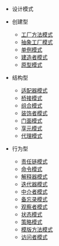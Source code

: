 - 设计模式
- 创建型
  - [工厂方法模式](/be/gof/001_工厂方法模式)
  - [抽象工厂模式](/be/gof/002_抽象工厂模式)
  - [单例模式](/be/gof/003_单例模式)
  - [建造者模式](/be/gof/004_建造者模式)
  - [原型模式](/be/gof/005_原型模式)

- 结构型
  - [适配器模式](/be/gof/006_适配器模式)
  - [桥接模式](/be/gof/007_桥接模式)
  - [组合模式](/be/gof/008_组合模式)
  - [装饰者模式](/be/gof/009_装饰者模式)
  - [门面模式](/be/gof/010_门面模式)
  - [享元模式](/be/gof/011_享元模式)
  - [代理模式](/be/gof/012_代理模式)
- 行为型
  - [责任链模式](/be/gof/013_责任链模式)
  - [命令模式](/be/gof/014_命令模式)
  - [解释器模式](/be/gof/015_解释器模式)
  - [迭代器模式](/be/gof/016_迭代器模式)
  - [中介者模式](/be/gof/017_中介者模式)
  - [备忘录模式](/be/gof/018_备忘录模式)
  - [观察者模式](/be/gof/019_观察者模式)
  - [状态模式](/be/gof/020_状态模式)
  - [策略模式](/be/gof/021_策略模式)
  - [模版方法模式](/be/gof/022_模板方法模式)
  - [访问者模式](/be/gof/023_访问者模式)

